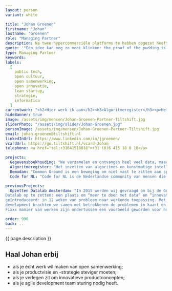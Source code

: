 ```yaml
---
layout: person
variant: white

title: "Johan Groenen"
firstname: "Johan"
lastname: "Groenen"
role: "Managing Partner"
description: Na twee hypercommerciële platforms te hebben opgezet heeft Johan zich bekeerd. Ondertussen is hij een bekend gezicht in public tech Nederland en fel voorvechter van open samenwerking in de publieke sector. Vanuit zijn startup-achtergrond is hij nog altijd _brutally honest_ en uber-pragmatisch. Advies geeft hij gevraagd en ongevraagd, zowel op het niveau van de uitvoerders als op directieniveau — in begrijpelijke taal en overzichtelijke tekeningen. Hij is tevreden over zijn werk als iedereen weer hetzelfde doel voor ogen heeft.
quote: '"Een idee kan nog zo mooi klinken: the proof of the pudding is in the eating."'
type: Managing Partner
keywords:
labels:
  [
    public tech,
    open cultuur,
    open samenwerking,
    open innovatie,
    lean startup,
    strategie,
    informatica
  ]
currentwork: "<h2>Hier werk ik aan</h2><h3>Algoritmeregister</h3><p>Het inzetten van algoritmes en kunstmatige intelligentie door de overheid is niet zonder risico’s. Het is daarom niet vreemd dat dit volop in de belangstelling staat in de media, de politiek en Europese wetgeving. Met het programma “Algoritmeregister” helpen we overheden hier meer grip op te krijgen en naar buiten toe meer zicht te geven op welke algoritmes er worden ingezet en waarom.</p>"
hideBanner: true
image: /assets/img/mensen/Johan-Groenen-Partner-Tiltshift.jpg
sliderPhoto: "/assets/img/slider/Johan-Groenen.jpg"
personImage: /assets/img/mensen/Johan-Groenen-Partner-Tiltshift.jpg
email: johan.groenen@tiltshift.nl
linkedInUrl: https://www.linkedin.com/in/jgroenen/
vcardUrl: https://go.tiltshift.nl/vcard-Johan
telephone: <a href="tel:+31641518018">+31 (0)6 415 18 0 18</a>

projects:
  Gegevensboekhouding: "We verzamelen en ontvangen heel veel data, maar het maken, vastleggen en monitoren van afspraken daarover, wat, voor wie, waarom, daarin zijn we nog niet zo goed in. Dat moet echt beter, en vooral veel transparanter."
  Algoritmeregister: "Het inzetten van algoritmes en kunstmatige intelligentie door de overheid is niet zonder risico’s. Het is daarom niet vreemd dat dit volop in de belangstelling staat in de media, de politiek en Europese wetgeving. Het programmateam “Algoritmeregister” helpt overheden hier meer grip op te krijgen en naar buiten toe meer inzicht te geven in welke algoritmes er worden ingezet en waarom."
  Demodam: "Common Ground is een beweging om niet vast te zitten aan specifieke leveranciers bij het bedenken, realiseren en in de praktijk inzetten van gemeentelijke software. Door software op te splitsen in kleine, samenwerkende brokjes wordt het mogelijk om stukjes te vervangen en beter samen te werken. Demodam is hiervoor de open innovatie-community. Tijdens bijeenkomsten en hackathons werken (nieuwe) leveranciers en gemeenten samen aan innovatieve toepassingen en componenten."
  Code for NL: "Code for NL is de Nederlandse community van mensen die samenwerken aan een open, eerlijke en inclusieve digitale overheid en samenleving. Het doel is de succesvolle digitale transformatie van gemeenten, andere overheden en de samenleving als geheel."

previousProjects:
  Opzetten Datalab Amsterdam: "In 2015 werden wij gevraagd om bij de Gemeente Amsterdam een
Datalab op te zetten: een plaats om “meer te doen met data” en “innovatieve toepassingen” te realiseren. Om dit handen en voeten te geven hebben we de Fixxx methode voor snelle innovatie die werkt
geïntroduceerd: in 12 weken van probleem naar werkende toepassing. Met onder andere design thinking, lean startup en open source, agile
development brachten we samen met betrokkenen de problemen in kaart en ontwikkelden we slimme, datagedreven oplossingen. Datalab en de
Fixxx manier van werken zijn ondertussen een voorbeeld geworden voor hoe overheden op een nieuwe manier software ontwikkelen."

order: 990
back: ..
---
```


{{ page.description }}

<h2>Haal Johan erbij</h2>

- als je écht werk wil maken van open samenwerking;
- als je productvisie en -strategie steviger moeten;
- als je verlegen zit om innovatieve productconcepten;
- als je agile development team sturing nodig heeft.

